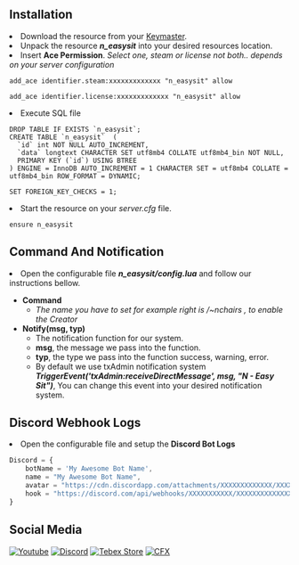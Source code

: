 ## Installation

<li>Download the resource from your <a href="https://keymaster.fivem.net">Keymaster</a>.</li>

<li>Unpack the resource <b><i>n_easysit</i></b> into your desired resources location.</li>
<li>Insert <b>Ace Permission</b>. <i>Select one, steam or license not both.. depends on your server configuration</i></li>

```mdx title="Steam Identifier"
add_ace identifier.steam:xxxxxxxxxxxxx "n_easysit" allow
```
```mdx title="License Identifier"
add_ace identifier.license:xxxxxxxxxxxxx "n_easysit" allow
```

<li>Execute SQL file</li>

```mdx title="SQL File: n_easysit/n_chairs.sql"
DROP TABLE IF EXISTS `n_easysit`;
CREATE TABLE `n_easysit`  (
  `id` int NOT NULL AUTO_INCREMENT,
  `data` longtext CHARACTER SET utf8mb4 COLLATE utf8mb4_bin NOT NULL,
  PRIMARY KEY (`id`) USING BTREE
) ENGINE = InnoDB AUTO_INCREMENT = 1 CHARACTER SET = utf8mb4 COLLATE = utf8mb4_bin ROW_FORMAT = DYNAMIC;

SET FOREIGN_KEY_CHECKS = 1;
```

<li>Start the resource on your <i>server.cfg</i> file.</li>

```mdx title="server.cfg"
ensure n_easysit
```



## Command And Notification

<li> Open the configurable file <b><i>n_easysit/config.lua</i></b> and follow our instructions bellow.</li>
<ul>
  <li><b>Command</b>
    <ul>
      <li><i>The name you have to set for example right is /~nchairs , to enable the Creator</i></li>
    </ul>
  </li>
  <li><b>Notify(msg, typ)</b>
    <ul>
      <li>The notification function for our system.</li>
      <li><b>msg</b>, the message we pass into the function.</li>
      <li><b>typ</b>, the type we pass into the function success, warning, error.</li>
      <li>By default we use txAdmin notification system <b><i>TriggerEvent('txAdmin:receiveDirectMessage', msg, "N - Easy Sit")</i></b>, 
      You can change this event into your desired notification system.</li>
    </ul>
  </li>
</ul>

## Discord Webhook Logs

<li>Open the configurable file and setup the <b>Discord Bot Logs</b></li>

```jsx title="n_easysit/server/logger.lua"
Discord = {
    botName = 'My Awesome Bot Name',
    name = "My Awesome Bot Name",
    avatar = "https://cdn.discordapp.com/attachments/XXXXXXXXXXXXX/XXXXXXXXXXXXXX/XXXXXXXXXXXXX.png",
    hook = "https://discord.com/api/webhooks/XXXXXXXXXXX/XXXXXXXXXXXXXXXXXXX"
}
```

## Social Media
<!-- **[Youtube](https://www.youtube.com/@n-developments)**

**[Discord](https://discord.gg/mVUgnGjXQU)**

**[Tebex Store](https://nyambura.tebex.io)**

**[CFX Profile](https://forum.cfx.re/u/Nyambura)** -->


[![Youtube](https://cdn.discordapp.com/attachments/1103694279488065709/1108792832149438545/yt.jpg 'Youtube')](https://www.youtube.com/@n-developments)
[![Discord](https://cdn.discordapp.com/attachments/1103694279488065709/1108792831486742548/discord.jpg 'Discord')](https://discord.gg/mVUgnGjXQU)
[![Tebex Store](https://cdn.discordapp.com/attachments/1103694279488065709/1108792831851626546/tebex.jpg 'Tebex Store')](https://nyambura.tebex.io)
[![CFX](https://cdn.discordapp.com/attachments/1103694279488065709/1108792831126028289/cfx.jpg 'CFX')](https://forum.cfx.re/u/Nyambura)
